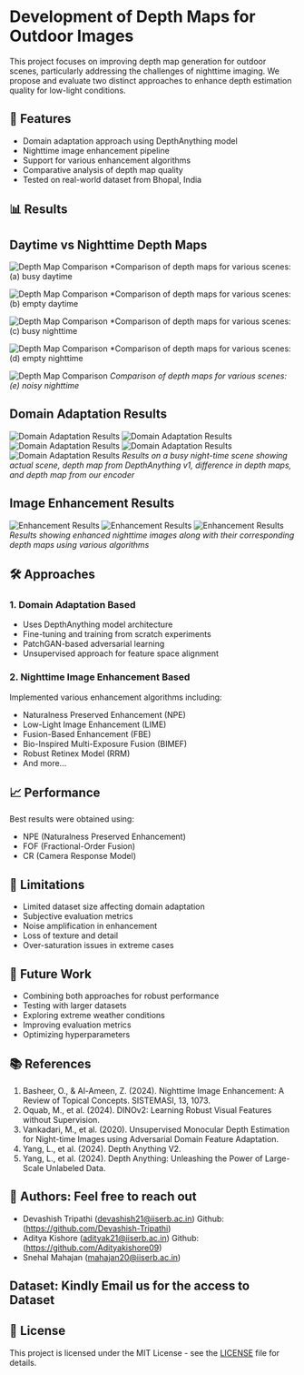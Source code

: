 # Development of Depth Maps for Outdoor Images

This project focuses on improving depth map generation for outdoor scenes, particularly addressing the challenges of nighttime imaging. We propose and evaluate two distinct approaches to enhance depth estimation quality for low-light conditions.

## 🌟 Features

- Domain adaptation approach using DepthAnything model
- Nighttime image enhancement pipeline
- Support for various enhancement algorithms
- Comparative analysis of depth map quality
- Tested on real-world dataset from Bhopal, India

## 📊 Results

## Daytime vs Nighttime Depth Maps
![Depth Map Comparison](day_busy.png)
*Comparison of depth maps for various scenes: (a) busy daytime


![Depth Map Comparison](day_empty.png)
*Comparison of depth maps for various scenes: (b) empty daytime


![Depth Map Comparison](night_busy.png)
*Comparison of depth maps for various scenes: (c) busy nighttime


![Depth Map Comparison](night_empty.png)
*Comparison of depth maps for various scenes: (d) empty nighttime


![Depth Map Comparison](night_verylowres.png)
*Comparison of depth maps for various scenes: (e) noisy nighttime*


## Domain Adaptation Results
![Domain Adaptation Results](train_day_busy_comparison.png)
![Domain Adaptation Results](train_day_empty_comparison.png)
![Domain Adaptation Results](train_night_busy_comparison.png)
![Domain Adaptation Results](train_night_empty_comparison.png)
![Domain Adaptation Results](train_night_verylowres_comparison.png)
*Results on a busy night-time scene showing actual scene, depth map from DepthAnything v1, difference in depth maps, and depth map from our encoder*

## Image Enhancement Results
![Enhancement Results](Lowres_1.png)
![Enhancement Results](Lowres_2.png)
![Enhancement Results](Lowres.png)
*Results showing enhanced nighttime images along with their corresponding depth maps using various algorithms*

## 🛠️ Approaches

### 1. Domain Adaptation Based
- Uses DepthAnything model architecture
- Fine-tuning and training from scratch experiments
- PatchGAN-based adversarial learning
- Unsupervised approach for feature space alignment

### 2. Nighttime Image Enhancement Based
Implemented various enhancement algorithms including:
- Naturalness Preserved Enhancement (NPE)
- Low-Light Image Enhancement (LIME)
- Fusion-Based Enhancement (FBE)
- Bio-Inspired Multi-Exposure Fusion (BIMEF)
- Robust Retinex Model (RRM)
- And more...

## 📈 Performance

Best results were obtained using:
- NPE (Naturalness Preserved Enhancement)
- FOF (Fractional-Order Fusion)
- CR (Camera Response Model)

## 🚧 Limitations

- Limited dataset size affecting domain adaptation
- Subjective evaluation metrics
- Noise amplification in enhancement
- Loss of texture and detail
- Over-saturation issues in extreme cases

## 🔮 Future Work

- Combining both approaches for robust performance
- Testing with larger datasets
- Exploring extreme weather conditions
- Improving evaluation metrics
- Optimizing hyperparameters

## 📚 References

1. Basheer, O., & Al-Ameen, Z. (2024). Nighttime Image Enhancement: A Review of Topical Concepts. SISTEMASI, 13, 1073.
2. Oquab, M., et al. (2024). DINOv2: Learning Robust Visual Features without Supervision.
3. Vankadari, M., et al. (2020). Unsupervised Monocular Depth Estimation for Night-time Images using Adversarial Domain Feature Adaptation.
4. Yang, L., et al. (2024). Depth Anything V2.
5. Yang, L., et al. (2024). Depth Anything: Unleashing the Power of Large-Scale Unlabeled Data.

## 👥 Authors: Feel free to reach out

- Devashish Tripathi (devashish21@iiserb.ac.in) Github: (https://github.com/Devashish-Tripathi)
- Aditya Kishore (adityak21@iiserb.ac.in) Github: (https://github.com/Adityakishore09)
- Snehal Mahajan (mahajan20@iiserb.ac.in)

## Dataset: Kindly Email us for the access to Dataset

## 📄 License

This project is licensed under the MIT License - see the [LICENSE](LICENSE) file for details.
